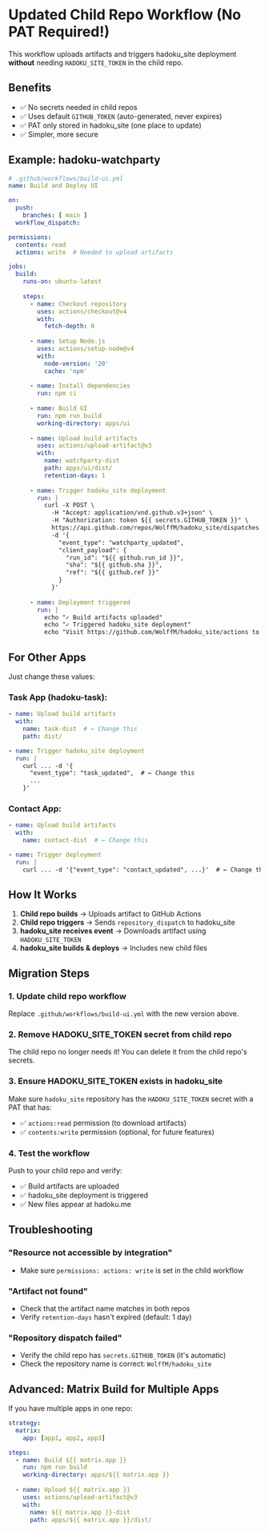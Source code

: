 # Updated Child Repo Workflow (No PAT Required!)

This workflow uploads artifacts and triggers hadoku_site deployment **without** needing `HADOKU_SITE_TOKEN` in the child repo.

## Benefits
- ✅ No secrets needed in child repos
- ✅ Uses default `GITHUB_TOKEN` (auto-generated, never expires)
- ✅ PAT only stored in hadoku_site (one place to update)
- ✅ Simpler, more secure

## Example: hadoku-watchparty

```yaml
# .github/workflows/build-ui.yml
name: Build and Deploy UI

on:
  push:
    branches: [ main ]
  workflow_dispatch:

permissions:
  contents: read
  actions: write  # Needed to upload artifacts

jobs:
  build:
    runs-on: ubuntu-latest
    
    steps:
      - name: Checkout repository
        uses: actions/checkout@v4
        with:
          fetch-depth: 0
      
      - name: Setup Node.js
        uses: actions/setup-node@v4
        with:
          node-version: '20'
          cache: 'npm'
      
      - name: Install dependencies
        run: npm ci
      
      - name: Build UI
        run: npm run build
        working-directory: apps/ui
      
      - name: Upload build artifacts
        uses: actions/upload-artifact@v3
        with:
          name: watchparty-dist
          path: apps/ui/dist/
          retention-days: 1
      
      - name: Trigger hadoku_site deployment
        run: |
          curl -X POST \
            -H "Accept: application/vnd.github.v3+json" \
            -H "Authorization: token ${{ secrets.GITHUB_TOKEN }}" \
            https://api.github.com/repos/WolffM/hadoku_site/dispatches \
            -d '{
              "event_type": "watchparty_updated",
              "client_payload": {
                "run_id": "${{ github.run_id }}",
                "sha": "${{ github.sha }}",
                "ref": "${{ github.ref }}"
              }
            }'
      
      - name: Deployment triggered
        run: |
          echo "✓ Build artifacts uploaded"
          echo "✓ Triggered hadoku_site deployment"
          echo "Visit https://github.com/WolffM/hadoku_site/actions to monitor deployment"
```

## For Other Apps

Just change these values:

### Task App (hadoku-task):
```yaml
- name: Upload build artifacts
  with:
    name: task-dist  # ← Change this
    path: dist/

- name: Trigger hadoku_site deployment
  run: |
    curl ... -d '{
      "event_type": "task_updated",  # ← Change this
      ...
    }'
```

### Contact App:
```yaml
- name: Upload build artifacts
  with:
    name: contact-dist  # ← Change this

- name: Trigger deployment
  run: |
    curl ... -d '{"event_type": "contact_updated", ...}'  # ← Change this
```

## How It Works

1. **Child repo builds** → Uploads artifact to GitHub Actions
2. **Child repo triggers** → Sends `repository_dispatch` to hadoku_site
3. **hadoku_site receives event** → Downloads artifact using `HADOKU_SITE_TOKEN`
4. **hadoku_site builds & deploys** → Includes new child files

## Migration Steps

### 1. Update child repo workflow
Replace `.github/workflows/build-ui.yml` with the new version above.

### 2. Remove HADOKU_SITE_TOKEN secret from child repo
The child repo no longer needs it! You can delete it from the child repo's secrets.

### 3. Ensure HADOKU_SITE_TOKEN exists in hadoku_site
Make sure `hadoku_site` repository has the `HADOKU_SITE_TOKEN` secret with a PAT that has:
- ✅ `actions:read` permission (to download artifacts)
- ✅ `contents:write` permission (optional, for future features)

### 4. Test the workflow
Push to your child repo and verify:
- ✅ Build artifacts are uploaded
- ✅ hadoku_site deployment is triggered
- ✅ New files appear at hadoku.me

## Troubleshooting

### "Resource not accessible by integration"
- Make sure `permissions: actions: write` is set in the child workflow

### "Artifact not found"
- Check that the artifact name matches in both repos
- Verify `retention-days` hasn't expired (default: 1 day)

### "Repository dispatch failed"
- Verify the child repo has `secrets.GITHUB_TOKEN` (it's automatic)
- Check the repository name is correct: `WolffM/hadoku_site`

## Advanced: Matrix Build for Multiple Apps

If you have multiple apps in one repo:

```yaml
strategy:
  matrix:
    app: [app1, app2, app3]

steps:
  - name: Build ${{ matrix.app }}
    run: npm run build
    working-directory: apps/${{ matrix.app }}
  
  - name: Upload ${{ matrix.app }}
    uses: actions/upload-artifact@v3
    with:
      name: ${{ matrix.app }}-dist
      path: apps/${{ matrix.app }}/dist/
```

